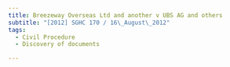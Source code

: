 ```yaml
---
title: Breezeway Overseas Ltd and another v UBS AG and others
subtitle: "[2012] SGHC 170 / 16\_August\_2012"
tags:
  - Civil Procedure
  - Discovery of documents

---
```


